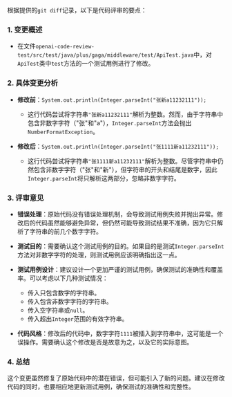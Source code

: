 根据提供的`git diff`记录，以下是代码评审的要点：

### 1. 变更概述
- 在文件`openai-code-review-test/src/test/java/plus/gaga/middleware/test/ApiTest.java`中，对`ApiTest`类中`test`方法的一个测试用例进行了修改。

### 2. 具体变更分析
- **修改前**：`System.out.println(Integer.parseInt("张新a11232111"));`
  - 这行代码尝试将字符串`"张新a11232111"`解析为整数。然而，由于字符串中包含非数字字符（"张"和"a"），`Integer.parseInt`方法会抛出`NumberFormatException`。

- **修改后**：`System.out.println(Integer.parseInt("张1111新a11232111"));`
  - 这行代码尝试将字符串`"张1111新a11232111"`解析为整数。尽管字符串中仍然包含非数字字符（"张"和"新"），但字符串的开头和结尾是数字，因此`Integer.parseInt`将只解析这两部分，忽略非数字字符。

### 3. 评审意见
- **错误处理**：原始代码没有错误处理机制，会导致测试用例失败并抛出异常。修改后的代码虽然能够避免异常，但仍然可能导致测试结果不准确，因为它只解析了字符串的前几个数字字符。

- **测试目的**：需要确认这个测试用例的目的。如果目的是测试`Integer.parseInt`方法对非数字字符的处理，则测试用例应该明确指出这一点。

- **测试用例设计**：建议设计一个更加严谨的测试用例，确保测试的准确性和覆盖率。可以考虑以下几种测试情况：
  - 传入只包含数字的字符串。
  - 传入包含非数字字符的字符串。
  - 传入空字符串或`null`。
  - 传入超出`Integer`范围的有效字符串。

- **代码风格**：修改后的代码中，数字字符`1111`被插入到字符串中，这可能是一个误操作。需要确认这个修改是否是故意为之，以及它的实际意图。

### 4. 总结
这个变更虽然修复了原始代码中的潜在错误，但可能引入了新的问题。建议在修改代码的同时，也要相应地更新测试用例，确保测试的准确性和完整性。